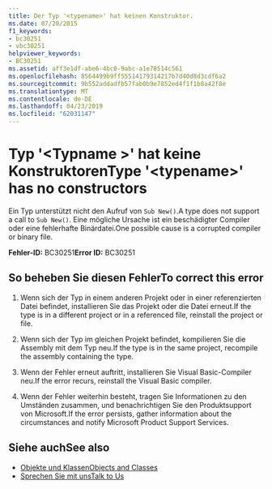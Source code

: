 ```yaml
---
title: Der Typ '<typename>' hat keinen Konstruktor.
ms.date: 07/20/2015
f1_keywords:
- bc30251
- vbc30251
helpviewer_keywords:
- BC30251
ms.assetid: aff3e1df-abe6-4bc0-9abc-a1e70514c561
ms.openlocfilehash: 8564499b9ff55514179314217b7d40d8d3cdf6a2
ms.sourcegitcommit: 9b552addadfb57fab0b9e7852ed4f1f1b8a42f8e
ms.translationtype: MT
ms.contentlocale: de-DE
ms.lasthandoff: 04/23/2019
ms.locfileid: "62031147"
---
```

# <a name="type-typename-has-no-constructors"></a><span data-ttu-id="bc2e5-102">Typ '\<Typname >' hat keine Konstruktoren</span><span class="sxs-lookup"><span data-stu-id="bc2e5-102">Type '\<typename>' has no constructors</span></span>
<span data-ttu-id="bc2e5-103">Ein Typ unterstützt nicht den Aufruf von `Sub New()`.</span><span class="sxs-lookup"><span data-stu-id="bc2e5-103">A type does not support a call to `Sub New()`.</span></span> <span data-ttu-id="bc2e5-104">Eine mögliche Ursache ist ein beschädigter Compiler oder eine fehlerhafte Binärdatei.</span><span class="sxs-lookup"><span data-stu-id="bc2e5-104">One possible cause is a corrupted compiler or binary file.</span></span>  
  
 <span data-ttu-id="bc2e5-105">**Fehler-ID:** BC30251</span><span class="sxs-lookup"><span data-stu-id="bc2e5-105">**Error ID:** BC30251</span></span>  
  
## <a name="to-correct-this-error"></a><span data-ttu-id="bc2e5-106">So beheben Sie diesen Fehler</span><span class="sxs-lookup"><span data-stu-id="bc2e5-106">To correct this error</span></span>  
  
1. <span data-ttu-id="bc2e5-107">Wenn sich der Typ in einem anderen Projekt oder in einer referenzierten Datei befindet, installieren Sie das Projekt oder die Datei erneut.</span><span class="sxs-lookup"><span data-stu-id="bc2e5-107">If the type is in a different project or in a referenced file, reinstall the project or file.</span></span>  
  
2. <span data-ttu-id="bc2e5-108">Wenn sich der Typ im gleichen Projekt befindet, kompilieren Sie die Assembly mit dem Typ neu.</span><span class="sxs-lookup"><span data-stu-id="bc2e5-108">If the type is in the same project, recompile the assembly containing the type.</span></span>  
  
3. <span data-ttu-id="bc2e5-109">Wenn der Fehler erneut auftritt, installieren Sie Visual Basic-Compiler neu.</span><span class="sxs-lookup"><span data-stu-id="bc2e5-109">If the error recurs, reinstall the Visual Basic compiler.</span></span>  
  
4. <span data-ttu-id="bc2e5-110">Wenn der Fehler weiterhin besteht, tragen Sie Informationen zu den Umständen zusammen, und benachrichtigen Sie den Produktsupport von Microsoft.</span><span class="sxs-lookup"><span data-stu-id="bc2e5-110">If the error persists, gather information about the circumstances and notify Microsoft Product Support Services.</span></span>  
  
## <a name="see-also"></a><span data-ttu-id="bc2e5-111">Siehe auch</span><span class="sxs-lookup"><span data-stu-id="bc2e5-111">See also</span></span>

- [<span data-ttu-id="bc2e5-112">Objekte und Klassen</span><span class="sxs-lookup"><span data-stu-id="bc2e5-112">Objects and Classes</span></span>](../../../visual-basic/programming-guide/language-features/objects-and-classes/index.md)
- [<span data-ttu-id="bc2e5-113">Sprechen Sie mit uns</span><span class="sxs-lookup"><span data-stu-id="bc2e5-113">Talk to Us</span></span>](/visualstudio/ide/talk-to-us)
